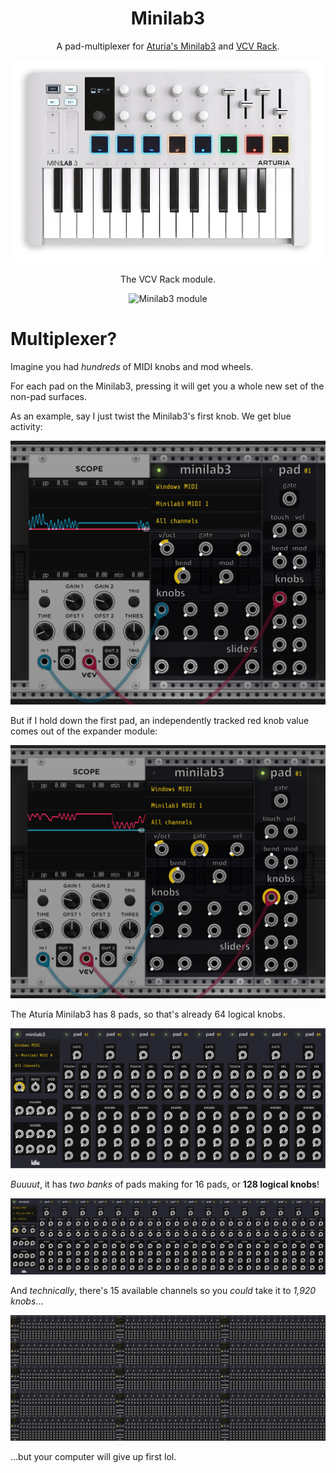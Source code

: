 <h1 align="center">Minilab3</h1>

<p align="center">
A pad-multiplexer for <a href="https://www.arturia.com/products/hybrid-synths/minilab-3/overview">Aturia's Minilab3</a> and <a href="https://vcvrack.com/">VCV Rack</a>.
</p>

<p align="center">
  <img src="https://github.com/dustinlacewell/vcv-minilab3/blob/main/docs/public/controller.png?raw=true" alt="Minilab3"/>
</p>

<p align="center">
The VCV Rack module.
</p>

<p align="center">
  <img src="https://github.com/dustinlacewell/vcv-minilab3/blob/main/docs/public/module.png?raw=true" alt="Minilab3 module"/>
</p>


# Multiplexer?

Imagine you had *hundreds* of MIDI knobs and mod wheels.

For each pad on the Minilab3, pressing it will get you a whole new set of the non-pad surfaces.

As an example, say I just twist the Minilab3's first knob. We get blue activity:

<p align="center">
  <img src="https://github.com/dustinlacewell/vcv-minilab3/blob/main/docs/public/main-knob.png?raw=true" alt="Minilab3 module"/>
</p>

But if I hold down the first pad, an independently tracked red knob value comes out of the expander module:

<p align="center">
  <img src="https://github.com/dustinlacewell/vcv-minilab3/blob/main/docs/public/pad-knob.png?raw=true" alt="Minilab3 module"/>
</p>

The Aturia Minilab3 has 8 pads, so that's already 64 logical knobs.

<p align="center">
  <img src="https://github.com/dustinlacewell/vcv-minilab3/blob/main/docs/public/8-pads.png?raw=true" alt="Minilab3 module"/>
</p>

*Buuuut*, it has *two banks* of pads making for 16 pads, or **128 logical knobs**!

<p align="center">
  <img src="https://github.com/dustinlacewell/vcv-minilab3/blob/main/docs/public/16-pads.png?raw=true" alt="Minilab3 module"/>
</p>

And *technically*, there's 15 available channels so you *could* take it to *1,920 knobs*...


<p align="center">
  <img src="https://github.com/dustinlacewell/vcv-minilab3/blob/main/docs/public/15-channels.png?raw=true" alt="Minilab3 module"/>
</p>

...but your computer will give up first lol.